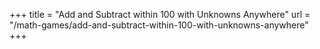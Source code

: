 +++
title = "Add and Subtract within 100 with Unknowns Anywhere"
url = "/math-games/add-and-subtract-within-100-with-unknowns-anywhere"
+++